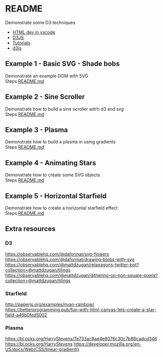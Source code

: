 # README
Demonstrate some D3 techniques 

* [HTML dev in vscode](https://code.visualstudio.com/docs/languages/html)
* [D3JS](https://d3js.org/)
* [Tutorials](https://github.com/d3/d3/wiki/Tutorials)
* [d3js](https://www.tutorialspoint.com/d3js/d3js_introduction.htm)



## Example 1 - Basic SVG - Shade bobs
Demonstrate an example DOM with SVG  
Steps [README.md](./01_basic_svg/README.md)  

## Example 2 - Sine Scroller
Demonstrate how to build a sine scroller witrh d3 and svg  
Steps [README.md](./02_svg_sinetext/README.md)  

## Example 3 - Plasma
Demonstrate how to build a plasma in using gradients  
Steps [README.md](./03_plasma/README.md)  

## Example 4 - Animating Stars
Demonstrate how to create some SVG objects  
Steps [README.md](./04_animating_stars/README.md)  

## Example 5 - Horizontal Starfield
Demonstrate how to create a horizontal starfield effect  
Steps [README.md](./05_starfield/README.md)  



## Extra resources

### D3
https://observablehq.com/@daformat/svg-flowers  
https://observablehq.com/@daformat/drawing-blobs-with-svg  
https://observablehq.com/@mattdzugan/relaxagons-twitter-bot?collection=@mattdzugan/tilings  
https://observablehq.com/@mattdzugan/dithering-on-non-square-pixels?collection=@mattdzugan/tilings  
### Starfield
http://paperjs.org/examples/nyan-rainbow/
https://betterprogramming.pub/fun-with-html-canvas-lets-create-a-star-field-a46b0fed5002
### Plasma
https://bl.ocks.org/HarryStevens/7e733ac8ae4e8076c30c7b86cadcd346
https://bl.ocks.org/HarryStevens
https://developer.mozilla.org/en-US/docs/Web/CSS/linear-gradient()

